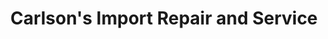 ---
title: "Carlson's Import Repair and Service"
url: /spokane/carlsons-import-repair-and-service/
shop: car repair
---